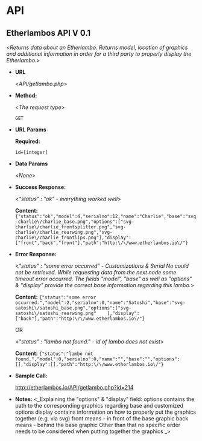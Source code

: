 # API
**Etherlambos API V 0.1**
----
  <_Returns data about an Etherlambo. Returns model, location of graphics and additional information in order for a third party to properly display the Etherlambo._>

* **URL**

  <_API/getlambo.php_>

* **Method:**
  
  <_The request type_>

  `GET`
  
*  **URL Params**


   **Required:**
 
   `id=[integer]`


* **Data Params**

  <_None_>

* **Success Response:**
  
  <_"status" : "ok" - everything worked well_>
    
    **Content:** 	`{"status":"ok","model":4,"serialno":12,"name":"Charlie","base":"svg-charlie\/charlie_base.png","options":["svg-charlie\/charlie_frontsplitter.png","svg-charlie\/charlie_rearwing.png","svg-charlie\/charlie_frontlips.png"],"display":["front","back","front"],"path":"http:\/\/www.etherlambos.io\/"}`
 
* **Error Response:**

	 <_"status" : "some error occurred" - 
	Customizations & Serial No could not be retrieved. 
	While requesting data from the next node some timeout error occurred. The fields
	"model", "base" as well as "options" & "display" provide the correct base information regarding this lambo._>

    **Content:** `{"status":"some error 	occurred.","model":2,"serialno":0,"name":"Satoshi","base":"svg-satoshi\/satoshi_base.png","options":["svg-satoshi\/satoshi_rearwing.png"	],"display":["back"],"path":"http:\/\/www.etherlambos.io\/"}`

  OR

 	<_"status" : "lambo not found." - id of lambo does not exist_>

    **Content:** `{"status":"lambo not 	found.","model":0,"serialno":0,"name":"","base":"","options":[],"display":[],"path":"http:\/\/www.etherlambos.io\/"}`

* **Sample Call:**

    http://etherlambos.io/API/getlambo.php?id=214

* **Notes:**
<_Explaining the "options" & "display" field:
options contains the path to the corresponding graphics regarding base and customized options
display contains information on how to properly put the graphics together (e.g. via svg)
front means - in front of the base graphic
back means - behind the base graphic
Other than that no specific order needs to be considered when putting together the graphics
_>
